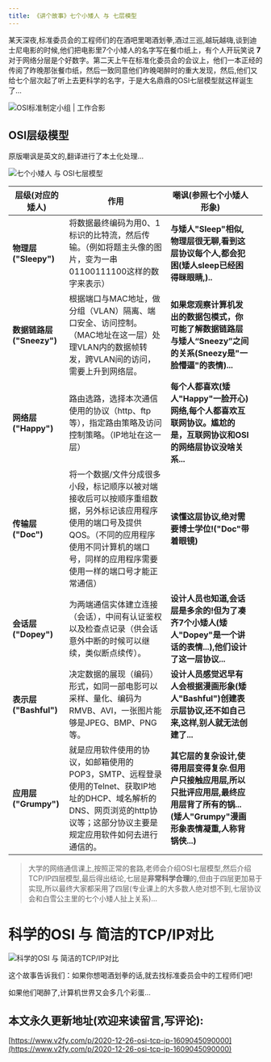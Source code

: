 ```yaml
---
title: 《讲个故事》七个小矮人 与 七层模型
---
```








某天深夜,标准委员会的工程师们的在酒吧里喝酒划拳,酒过三巡,越玩越嗨,谈到迪士尼电影的时候,他们把电影里7个小矮人的名字写在餐巾纸上，有个人开玩笑说 **7** 对于网络分层是个好数字。第二天上午在标准化委员会的会议上，他们一本正经的传阅了昨晚那张餐巾纸，然后一致同意他们昨晚喝醉时的重大发现，然后,他们又给七个层次起了听上去更科学的名字，于是大名鼎鼎的OSI七层模型就这样诞生了...



![OSI标准制定小组  | 工作合影](2020-12-26-osi-tcp-ip-1609045090000.assets/3203841-aadc7db55b97c8f6.png)



## OSI层级模型
原版嘲讽是英文的,翻译进行了本土化处理...

![七个小矮人 与 OSI七层模型](2020-12-26-osi-tcp-ip-1609045090000.assets/3203841-a69e2c10038c95c4.png)


| 层级(对应的矮人)         | 作用                                                         | 嘲讽(参照七个小矮人形象)                                     |      |
| ------------------------ | ------------------------------------------------------------ | ------------------------------------------------------------ | ---- |
| **物理层("Sleepy")**     | 将数据最终编码为用0、1标识的比特流，然后传输。（例如将题主头像的图片，变为一串01100111100这样的数字来表示） | **与矮人"Sleep"相似,物理层很无聊,看到这层协议每个人,都会犯困(矮人sleep已经困得眯眼睛,)..** |      |
| **数据链路层("Sneezy")** | 根据端口与MAC地址，做分组（VLAN）隔离、端口安全、访问控制。（MAC地址在这一层）处理VLAN内的数据帧转发，跨VLAN间的访问，需要上升到网络层。 | **如果您观察计算机发出的数据包模式，你可能了解数据链路层与矮人“Sneezy”之间的关系(Sneezy是"一脸懵逼"的表情)...** |      |
| **网络层("Happy")**      | 路由选路，选择本次通信使用的协议（http、ftp等），指定路由策略及访问控制策略。（IP地址在这一层） | **每个人都喜欢(矮人"Happy"一脸开心)网络,每个人都喜欢互联网协议。尴尬的是，互联网协议和OSI的网络层协议没啥关系...** |      |
| **传输层("Doc")**        | 将一个数据/文件分成很多小段，标记顺序以被对端接收后可以按顺序重组数据，另外标记该应用程序使用的端口号及提供QOS。（不同的应用程序使用不同计算机的端口号，同样的应用程序需要使用一样的端口号才能正常通信） | **读懂这层协议,绝对需要博士学位!("Doc"带着眼镜)**            |      |
| **会话层("Dopey")**      | 为两端通信实体建立连接（会话），中间有认证鉴权以及检查点记录（供会话意外中断的时候可以继续，类似断点续传）。 | **设计人员也知道,会话层是多余的!但为了凑齐7个小矮人(矮人"Dopey"是一个讲话的表情...),他们设计了这一层协议...** |      |
| **表示层("Bashful")**    | 决定数据的展现（编码）形式，如同一部电影可以采样、量化、编码为RMVB、AVI，一张图片能够是JPEG、BMP、PNG等。 | **设计人员感觉迟早有人会根据漫画形象(矮人"Bashful")创建表示层协议,还不如自己来,这样,别人就无法创建了...** |      |
| **应用层("Grumpy")**     | 就是应用软件使用的协议，如邮箱使用的POP3，SMTP、远程登录使用的Telnet、获取IP地址的DHCP、域名解析的DNS、网页浏览的http协议等；这部分协议主要是规定应用软件如何去进行通信的。 | **其它层的复杂设计,使得用层变得复杂.但用户只接触应用层,所以只批评应用层,最终应用层背了所有的锅...(矮人"Grumpy"漫画形象表情凝重,人称背锅侠...)** |      |

> 大学的网络通信课上,按照正常的套路,老师会介绍OSI七层模型,然后介绍TCP/IP四层模型,最后得出结论,七层是**非常科学合理**的,但由于四层更加易于实现,所以最终大家都采用了四层(专业课上的大多数人绝对想不到,七层协议会和白雪公主里的七个小矮人扯上关系)...

# 科学的OSI 与 简洁的TCP/IP对比

![科学的OSI 与 简洁的TCP/IP对比](2020-12-26-osi-tcp-ip-1609045090000.assets/3203841-d6debcadf675bb66.png)

这个故事告诉我们：如果你想喝酒划拳的话,就去找标准委员会中的工程师们吧!



如果他们喝醉了,计算机世界又会多几个彩蛋...



## 本文永久更新地址(欢迎来读留言,写评论):

[https://www.v2fy.com/p/2020-12-26-osi-tcp-ip-1609045090000](https://www.v2fy.com/p/2020-12-26-osi-tcp-ip-1609045090000)
